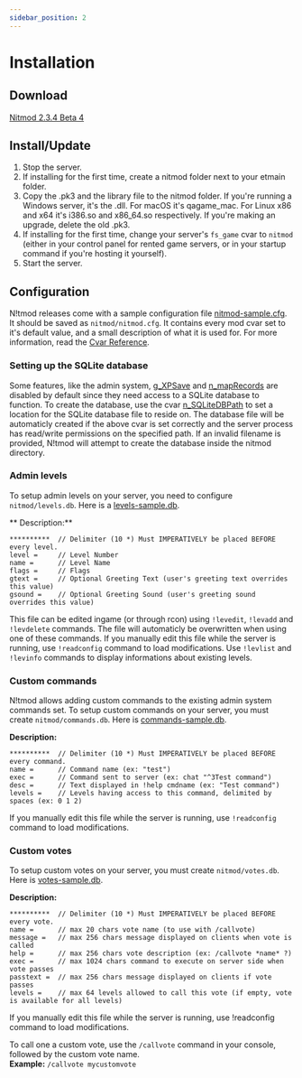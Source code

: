 ```yaml
---
sidebar_position: 2
---
```


# Installation

## Download

[Nitmod 2.3.4 Beta 4](http://etmods.net/downloads/nitmod_2.3.4-b4.zip)

## Install/Update

1. Stop the server.
2. If installing for the first time, create a nitmod folder next to your etmain folder.
3. Copy the .pk3 and the library file to the nitmod folder. If you're running a Windows server, it's the .dll. For macOS it's qagame_mac. For Linux x86 and x64 it's i386.so and x86_64.so respectively. If you're making an upgrade, delete the old .pk3.
4. If installing for the first time, change your server's `fs_game` cvar to `nitmod` (either in your control panel for rented game servers, or in your startup command if you're hosting it yourself).
5. Start the server.

## Configuration

N!tmod releases come with a sample configuration file [nitmod-sample.cfg](examples/nitmod-sample.cfg). It should be saved as `nitmod/nitmod.cfg`. It contains every mod cvar set to it's default value, and a small description of what it is used for.
For more information, read the [Cvar Reference](cvar-reference).

### Setting up the SQLite database

Some features, like the admin system, [g_XPSave](cvar-reference#g_xpsave) and [n_mapRecords](cvar-reference#n_maprecords) are disabled by default since they need access to a SQLite database to function. To create the database, use the cvar [n_SQLiteDBPath](cvar-reference#n_sqlitedbpath) to set a location for the SQLite database file to reside on. The database file will be automaticly created if the above cvar is set correctly and the server process has read/write permissions on the specified path. If an invalid filename is provided, N!tmod will attempt to create the database inside the nitmod directory.

### Admin levels

To setup admin levels on your server, you need to configure `nitmod/levels.db`. Here is a [levels-sample.db](examples/levels-sample.db).

** Description:**

```
**********  // Delimiter (10 *) Must IMPERATIVELY be placed BEFORE every level.
level =     // Level Number
name =      // Level Name
flags =     // Flags
gtext =     // Optional Greeting Text (user's greeting text overrides this value)
gsound =    // Optional Greeting Sound (user's greeting sound overrides this value)
```

This file can be edited ingame (or through rcon) using `!levedit`, `!levadd` and `!levdelete` commands.
The file will automaticly be overwritten when using one of these commands.
If you manually edit this file while the server is running, use `!readconfig` command to load modifications.
Use `!levlist` and `!levinfo` commands to display informations about existing levels.

### Custom commands

N!tmod allows adding custom commands to the existing admin system commands set.
To setup custom commands on your server, you must create `nitmod/commands.db`. Here is [commands-sample.db](examples/commands-sample.db).

**Description:**
```
**********  // Delimiter (10 *) Must IMPERATIVELY be placed BEFORE every command.
name =      // Command name (ex: "test")
exec =      // Command sent to server (ex: chat "^3Test command")
desc =      // Text displayed in !help cmdname (ex: "Test command")
levels =    // Levels having access to this command, delimited by spaces (ex: 0 1 2)
```

If you manually edit this file while the server is running, use `!readconfig` command to load modifications.

### Custom votes

To setup custom votes on your server, you must create `nitmod/votes.db`. Here is [votes-sample.db](examples/votes-sample.db).

**Description:**
```
**********  // Delimiter (10 *) Must IMPERATIVELY be placed BEFORE every vote.
name =      // max 20 chars vote name (to use with /callvote)
message =   // max 256 chars message displayed on clients when vote is called
help =      // max 256 chars vote description (ex: /callvote *name* ?)
exec =      // max 1024 chars command to execute on server side when vote passes
passtext =  // max 256 chars message displayed on clients if vote passes
levels =    // max 64 levels allowed to call this vote (if empty, vote is available for all levels)
```

If you manually edit this file while the server is running, use !readconfig command to load modifications.

To call one a custom vote, use the `/callvote` command in your console, followed by the custom vote name.  
**Example:** `/callvote mycustomvote`
